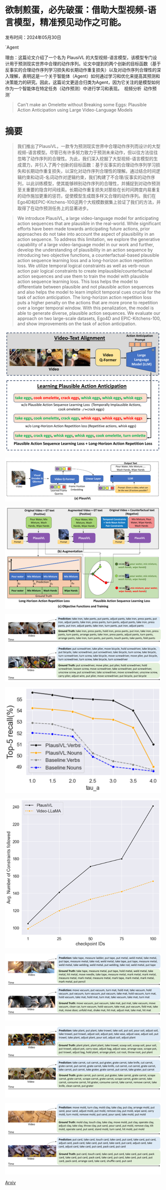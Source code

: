 # 欲制煎蛋，必先破蛋：借助大型视频-语言模型，精准预见动作之可能。

发布时间：2024年05月30日

`Agent

理由：这篇论文介绍了一个名为 PlausiVL 的大型视频-语言模型，该模型专门设计用于预测现实世界中合理的动作序列。论文中提到的两个创新的目标函数（基于反事实的合理动作序列学习损失和长期动作重复损失）以及对动作序列合理性的深入理解，表明这是一个关于智能体（Agent）如何通过学习和优化来提高其预测和决策能力的研究。因此，这篇论文更适合归类为Agent，因为它关注的是模型如何作为一个智能体在特定任务（动作预测）中进行学习和表现。` `视频分析` `动作预测`

> Can't make an Omelette without Breaking some Eggs: Plausible Action Anticipation using Large Video-Language Models

# 摘要

> 我们推出了PlausiVL，一款专为预测现实世界中合理动作序列而设计的大型视频-语言模型。尽管已有许多努力致力于预测未来动作，但以往方法往往忽略了动作序列的合理性。为此，我们深入挖掘了大型视频-语言模型的生成潜力，并引入了两个创新的目标函数：基于反事实的合理动作序列学习损失和长期动作重复损失，以深化对动作序列合理性的理解。通过结合时间逻辑约束和动词-名词动作对逻辑约束，我们构建了不合理/反事实的动作序列，以此训练模型，使其能够辨别动作序列的合理性，并捕捉到对动作预测至关重要的隐含时间线索。长期动作重复损失对那些在长时间跨度内易重复的动作施加更重的惩罚，促使模型生成既多样又合理的动作序列。我们在Ego4D和EPIC-Kitchens-100这两个大规模数据集上验证了我们的方法，并取得了在动作预测任务上的显著进步。

> We introduce PlausiVL, a large video-language model for anticipating action sequences that are plausible in the real-world. While significant efforts have been made towards anticipating future actions, prior approaches do not take into account the aspect of plausibility in an action sequence. To address this limitation, we explore the generative capability of a large video-language model in our work and further, develop the understanding of plausibility in an action sequence by introducing two objective functions, a counterfactual-based plausible action sequence learning loss and a long-horizon action repetition loss. We utilize temporal logical constraints as well as verb-noun action pair logical constraints to create implausible/counterfactual action sequences and use them to train the model with plausible action sequence learning loss. This loss helps the model to differentiate between plausible and not plausible action sequences and also helps the model to learn implicit temporal cues crucial for the task of action anticipation. The long-horizon action repetition loss puts a higher penalty on the actions that are more prone to repetition over a longer temporal window. With this penalization, the model is able to generate diverse, plausible action sequences. We evaluate our approach on two large-scale datasets, Ego4D and EPIC-Kitchens-100, and show improvements on the task of action anticipation.

![欲制煎蛋，必先破蛋：借助大型视频-语言模型，精准预见动作之可能。](../../../paper_images/2405.20305/x1.png)

![欲制煎蛋，必先破蛋：借助大型视频-语言模型，精准预见动作之可能。](../../../paper_images/2405.20305/x2.png)

![欲制煎蛋，必先破蛋：借助大型视频-语言模型，精准预见动作之可能。](../../../paper_images/2405.20305/x3.png)

![欲制煎蛋，必先破蛋：借助大型视频-语言模型，精准预见动作之可能。](../../../paper_images/2405.20305/x4.png)

![欲制煎蛋，必先破蛋：借助大型视频-语言模型，精准预见动作之可能。](../../../paper_images/2405.20305/x5.png)

![欲制煎蛋，必先破蛋：借助大型视频-语言模型，精准预见动作之可能。](../../../paper_images/2405.20305/graph.png)

![欲制煎蛋，必先破蛋：借助大型视频-语言模型，精准预见动作之可能。](../../../paper_images/2405.20305/x6.png)

![欲制煎蛋，必先破蛋：借助大型视频-语言模型，精准预见动作之可能。](../../../paper_images/2405.20305/x7.png)

![欲制煎蛋，必先破蛋：借助大型视频-语言模型，精准预见动作之可能。](../../../paper_images/2405.20305/x8.png)

[Arxiv](https://arxiv.org/abs/2405.20305)